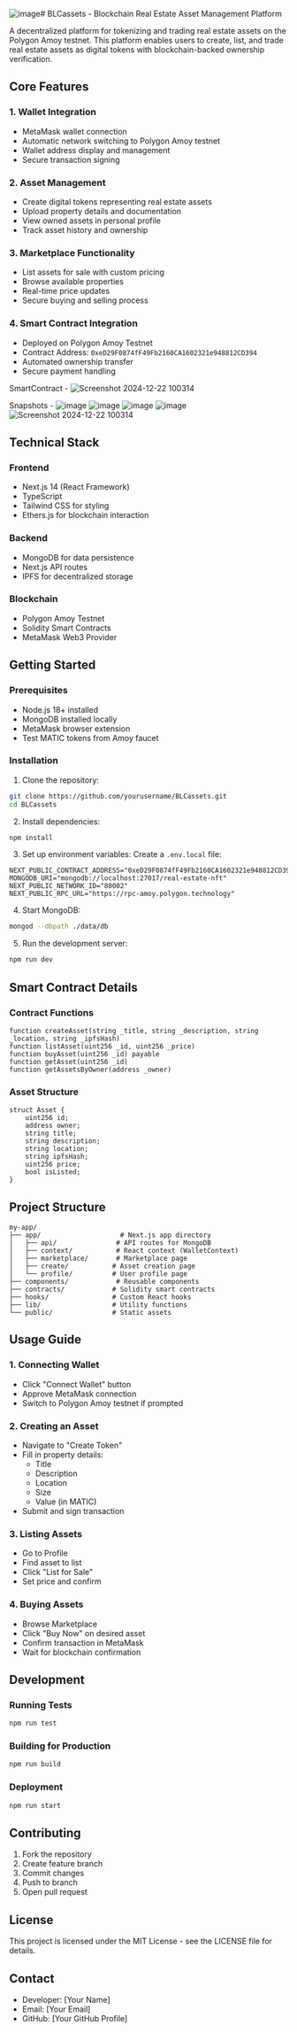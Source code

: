 ![image](https://github.com/user-attachments/assets/353876e5-f16e-4894-b47e-5c0ce3b48a00)# BLCassets - Blockchain Real Estate Asset Management Platform

A decentralized platform for tokenizing and trading real estate assets on the Polygon Amoy testnet. This platform enables users to create, list, and trade real estate assets as digital tokens with blockchain-backed ownership verification.

## Core Features

### 1. Wallet Integration
- MetaMask wallet connection
- Automatic network switching to Polygon Amoy testnet
- Wallet address display and management
- Secure transaction signing

### 2. Asset Management
- Create digital tokens representing real estate assets
- Upload property details and documentation
- View owned assets in personal profile
- Track asset history and ownership

### 3. Marketplace Functionality
- List assets for sale with custom pricing
- Browse available properties
- Real-time price updates
- Secure buying and selling process

### 4. Smart Contract Integration
- Deployed on Polygon Amoy Testnet
- Contract Address: `0xeD29F0874fF49Fb2160CA1602321e948812CD394`
- Automated ownership transfer
- Secure payment handling

SmartContract -
![Screenshot 2024-12-22 100314](https://github.com/user-attachments/assets/a0c0f404-52e3-4ff5-93fd-8e011d8713bc)
 
Snapshots - 
![image](https://github.com/user-attachments/assets/4a9fe3b4-d06e-462f-a620-94115a8a7f93)
![image](https://github.com/user-attachments/assets/8713bb95-994e-4f7b-888e-2632aa501f0a)
![image](https://github.com/user-attachments/assets/db6f5a08-f7bd-41d8-b96e-185915220d82)
![image](https://github.com/user-attachments/assets/89b0a47e-ca58-4e21-bb84-28397c3d6421)
![Screenshot 2024-12-22 100314](https://github.com/user-attachments/assets/a0c0f404-52e3-4ff5-93fd-8e011d8713bc)


## Technical Stack

### Frontend
- Next.js 14 (React Framework)
- TypeScript
- Tailwind CSS for styling
- Ethers.js for blockchain interaction

### Backend
- MongoDB for data persistence
- Next.js API routes
- IPFS for decentralized storage

### Blockchain
- Polygon Amoy Testnet
- Solidity Smart Contracts
- MetaMask Web3 Provider

## Getting Started

### Prerequisites
- Node.js 18+ installed
- MongoDB installed locally
- MetaMask browser extension
- Test MATIC tokens from Amoy faucet

### Installation

1. Clone the repository:
```bash
git clone https://github.com/yourusername/BLCassets.git
cd BLCassets
```

2. Install dependencies:
```bash
npm install
```

3. Set up environment variables:
Create a `.env.local` file:
```env
NEXT_PUBLIC_CONTRACT_ADDRESS="0xeD29F0874fF49Fb2160CA1602321e948812CD394"
MONGODB_URI="mongodb://localhost:27017/real-estate-nft"
NEXT_PUBLIC_NETWORK_ID="80002"
NEXT_PUBLIC_RPC_URL="https://rpc-amoy.polygon.technology"
```

4. Start MongoDB:
```bash
mongod --dbpath ./data/db
```

5. Run the development server:
```bash
npm run dev
```

## Smart Contract Details

### Contract Functions
```solidity
function createAsset(string _title, string _description, string _location, string _ipfsHash)
function listAsset(uint256 _id, uint256 _price)
function buyAsset(uint256 _id) payable
function getAsset(uint256 _id)
function getAssetsByOwner(address _owner)
```

### Asset Structure
```solidity
struct Asset {
    uint256 id;
    address owner;
    string title;
    string description;
    string location;
    string ipfsHash;
    uint256 price;
    bool isListed;
}
```

## Project Structure
```
my-app/
├── app/                    # Next.js app directory
│   ├── api/               # API routes for MongoDB
│   ├── context/           # React context (WalletContext)
│   ├── marketplace/       # Marketplace page
│   ├── create/           # Asset creation page
│   └── profile/          # User profile page
├── components/            # Reusable components
├── contracts/            # Solidity smart contracts
├── hooks/                # Custom React hooks
├── lib/                  # Utility functions
└── public/               # Static assets
```

## Usage Guide

### 1. Connecting Wallet
- Click "Connect Wallet" button
- Approve MetaMask connection
- Switch to Polygon Amoy testnet if prompted

### 2. Creating an Asset
- Navigate to "Create Token"
- Fill in property details:
  - Title
  - Description
  - Location
  - Size
  - Value (in MATIC)
- Submit and sign transaction

### 3. Listing Assets
- Go to Profile
- Find asset to list
- Click "List for Sale"
- Set price and confirm

### 4. Buying Assets
- Browse Marketplace
- Click "Buy Now" on desired asset
- Confirm transaction in MetaMask
- Wait for blockchain confirmation

## Development

### Running Tests
```bash
npm run test
```

### Building for Production
```bash
npm run build
```

### Deployment
```bash
npm run start
```

## Contributing
1. Fork the repository
2. Create feature branch
3. Commit changes
4. Push to branch
5. Open pull request

## License
This project is licensed under the MIT License - see the LICENSE file for details.

## Contact
- Developer: [Your Name]
- Email: [Your Email]
- GitHub: [Your GitHub Profile]
